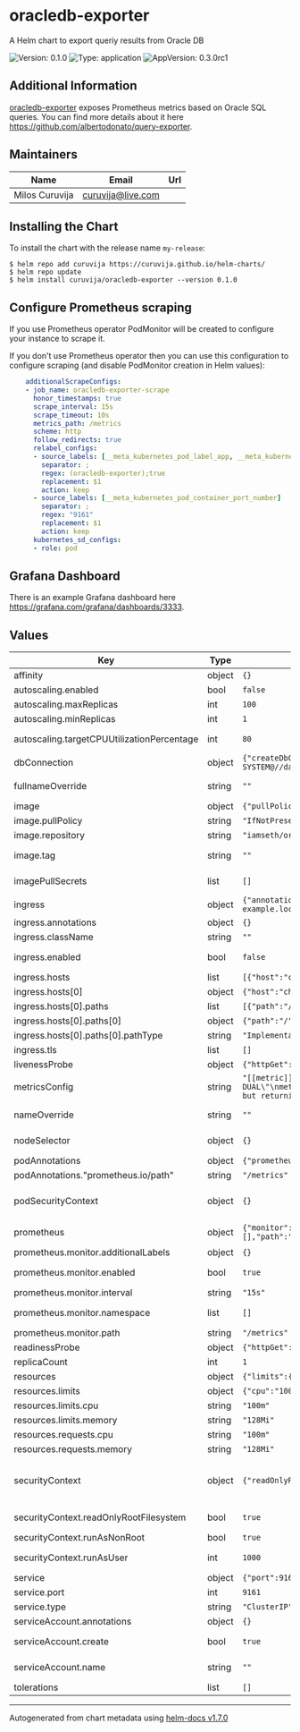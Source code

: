 # oracledb-exporter

A Helm chart to export queriy results from Oracle DB

![Version: 0.1.0](https://img.shields.io/badge/Version-0.1.0-informational?style=flat-square) ![Type: application](https://img.shields.io/badge/Type-application-informational?style=flat-square) ![AppVersion: 0.3.0rc1](https://img.shields.io/badge/AppVersion-0.3.0rc1-informational?style=flat-square) 

## Additional Information

[oracledb-exporter](https://github.com/iamseth/oracledb_exporter) exposes Prometheus metrics based on Oracle SQL queries. 
You can find more details about it here https://github.com/albertodonato/query-exporter. 

## Maintainers

| Name | Email | Url |
| ---- | ------ | --- |
| Milos Curuvija | curuvija@live.com |  |

## Installing the Chart

To install the chart with the release name `my-release`:

```console
$ helm repo add curuvija https://curuvija.github.io/helm-charts/
$ helm repo update
$ helm install curuvija/oracledb-exporter --version 0.1.0
```

## Configure Prometheus scraping

If you use Prometheus operator PodMonitor will be created to configure your instance to scrape it.

If you don't use Prometheus operator then you can use this configuration to configure scraping (and disable PodMonitor creation in Helm values):

```yaml
    additionalScrapeConfigs:
    - job_name: oracledb-exporter-scrape
      honor_timestamps: true
      scrape_interval: 15s
      scrape_timeout: 10s
      metrics_path: /metrics
      scheme: http
      follow_redirects: true
      relabel_configs:
      - source_labels: [__meta_kubernetes_pod_label_app, __meta_kubernetes_pod_labelpresent_app]
        separator: ;
        regex: (oracledb-exporter);true
        replacement: $1
        action: keep
      - source_labels: [__meta_kubernetes_pod_container_port_number]
        separator: ;
        regex: "9161"
        replacement: $1
        action: keep
      kubernetes_sd_configs:
      - role: pod
```
## Grafana Dashboard

There is an example Grafana dashboard here https://grafana.com/grafana/dashboards/3333.


## Values

| Key | Type | Default | Description |
|-----|------|---------|-------------|
| affinity | object | `{}` | configure affinity |
| autoscaling.enabled | bool | `false` | enable or disable autoscaling |
| autoscaling.maxReplicas | int | `100` | maximum number of replicas |
| autoscaling.minReplicas | int | `1` | minimum number of replicas |
| autoscaling.targetCPUUtilizationPercentage | int | `80` | configure at what percentage to trigger autoscalling |
| dbConnection | object | `{"createDbConnectionSecret":true,"dbDonnectionString":"system/YOUR-PASSWORD-FOR-SYSTEM@//database:1521/DB_SID.DB_DOMAIN"}` | define connection to your database |
| fullnameOverride | string | `""` | overrides name without having chartName in front of it |
| image | object | `{"pullPolicy":"IfNotPresent","repository":"iamseth/oracledb_exporter","tag":""}` | Image to use for deployment |
| image.pullPolicy | string | `"IfNotPresent"` | define pull policy |
| image.repository | string | `"iamseth/oracledb_exporter"` | repository to pull image |
| image.tag | string | `""` | Overrides the image tag whose default is the chart appVersion. |
| imagePullSecrets | list | `[]` | Image pull secrets if you want to host the image |
| ingress | object | `{"annotations":{},"className":"","enabled":false,"hosts":[{"host":"chart-example.local","paths":[{"path":"/","pathType":"ImplementationSpecific"}]}],"tls":[]}` | ingress configuration |
| ingress.annotations | object | `{}` | ingress annotations |
| ingress.className | string | `""` | ingress class name |
| ingress.enabled | bool | `false` | enable or disable ingress configuration creation |
| ingress.hosts | list | `[{"host":"chart-example.local","paths":[{"path":"/","pathType":"ImplementationSpecific"}]}]` | hosts |
| ingress.hosts[0] | object | `{"host":"chart-example.local","paths":[{"path":"/","pathType":"ImplementationSpecific"}]}` | hostname |
| ingress.hosts[0].paths | list | `[{"path":"/","pathType":"ImplementationSpecific"}]` | paths |
| ingress.hosts[0].paths[0] | object | `{"path":"/","pathType":"ImplementationSpecific"}` | path |
| ingress.hosts[0].paths[0].pathType | string | `"ImplementationSpecific"` | path type |
| ingress.tls | list | `[]` | tls configuration |
| livenessProbe | object | `{"httpGet":{"path":"/","port":9161}}` | configure liveness probe |
| metricsConfig | string | `"[[metric]]\ncontext = \"test\"\nrequest = \"SELECT 1 as value_1, 2 as value_2 FROM DUAL\"\nmetricsdesc = { value_1 = \"Simple example returning always 1.\", value_2 = \"Same but returning always 2.\" }\n"` | define metrics to expose to Prometheus |
| nameOverride | string | `""` | overrides name (partial name override - chartName + nameOverride) |
| nodeSelector | object | `{}` | define node selector to schedule your pod(s) |
| podAnnotations | object | `{"prometheus.io/path":"/metrics","prometheus.io/port":"9161","prometheus.io/scrape":"true"}` | additional pod annoations |
| podAnnotations."prometheus.io/path" | string | `"/metrics"` | controls for Prometheus scrapes |
| podSecurityContext | object | `{}` | define pod security context https://kubernetes.io/docs/tasks/configure-pod-container/security-context/ |
| prometheus | object | `{"monitor":{"additionalLabels":{},"enabled":true,"interval":"15s","namespace":[],"path":"/metrics"}}` | configure Prometheus Service monitor to expose metrics |
| prometheus.monitor.additionalLabels | object | `{}` | add additonal labels to service monitoring |
| prometheus.monitor.enabled | bool | `true` | enable or disable creation of service monitor |
| prometheus.monitor.interval | string | `"15s"` | Prometheus scraping interval |
| prometheus.monitor.namespace | list | `[]` | provide namespace where to create this service monitor |
| prometheus.monitor.path | string | `"/metrics"` | path where you want to expose metrics |
| readinessProbe | object | `{"httpGet":{"path":"/","port":9161}}` | configure readiness probe |
| replicaCount | int | `1` | replicaCount - number of pods to run |
| resources | object | `{"limits":{"cpu":"100m","memory":"128Mi"},"requests":{"cpu":"100m","memory":"128Mi"}}` | specify resources |
| resources.limits | object | `{"cpu":"100m","memory":"128Mi"}` | specify resource limits |
| resources.limits.cpu | string | `"100m"` | specify resource limits for cpu |
| resources.limits.memory | string | `"128Mi"` | specify resource limits for memory |
| resources.requests.cpu | string | `"100m"` | specify resource requests for cpu |
| resources.requests.memory | string | `"128Mi"` | specify resource requests for memory |
| securityContext | object | `{"readOnlyRootFilesystem":true,"runAsNonRoot":true,"runAsUser":1000}` | define security context https://kubernetes.io/docs/tasks/configure-pod-container/security-context/#set-capabilities-for-a-container |
| securityContext.readOnlyRootFilesystem | bool | `true` | Mounts the container's root filesystem as read-only. |
| securityContext.runAsNonRoot | bool | `true` | run docker container as non root user. |
| securityContext.runAsUser | int | `1000` | specify under which user all processes inside container will run. |
| service | object | `{"port":9161,"type":"ClusterIP"}` | service configuration |
| service.port | int | `9161` | service port |
| service.type | string | `"ClusterIP"` | service type |
| serviceAccount.annotations | object | `{}` | Annotations to add to the service account |
| serviceAccount.create | bool | `true` | Specifies whether a service account should be created |
| serviceAccount.name | string | `""` | If not set and create is true, a name is generated using the fullname template |
| tolerations | list | `[]` | provide tolerations |


----------------------------------------------
Autogenerated from chart metadata using [helm-docs v1.7.0](https://github.com/norwoodj/helm-docs/releases/v1.7.0)